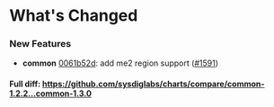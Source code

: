 # What's Changed

### New Features
- **common** [0061b52d](https://github.com/sysdiglabs/charts/commit/0061b52d51f43e1e4d5e2bdf1145be28287d5ce6): add me2 region support ([#1591](https://github.com/sysdiglabs/charts/issues/1591))
#### Full diff: https://github.com/sysdiglabs/charts/compare/common-1.2.2...common-1.3.0
